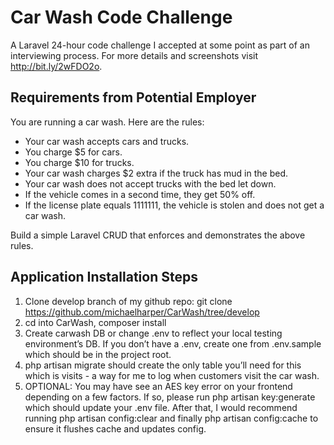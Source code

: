 # Car Wash Code Challenge

A Laravel 24-hour code challenge I accepted at some point as part of an interviewing process. For more details and screenshots visit http://bit.ly/2wFDO2o.

## Requirements from Potential Employer

You are running a car wash. Here are the rules:

- Your car wash accepts cars and trucks.
- You charge $5 for cars.
- You charge $10 for trucks.
- Your car wash charges $2 extra if the truck has mud in the bed.
- Your car wash does not accept trucks with the bed let down.
- If the vehicle comes in a second time, they get 50% off.
- If the license plate equals 1111111, the vehicle is stolen and does not get a car wash.

Build a simple Laravel CRUD that enforces and demonstrates the above rules.

## Application Installation Steps

1. Clone develop branch of my github repo: git clone https://github.com/michaelharper/CarWash/tree/develop
2. cd into CarWash, composer install
3. Create carwash DB or change .env to reflect your local testing environment’s DB. If you don’t have a .env, create one from .env.sample which should be in the project root.
4. php artisan migrate should create the only table you’ll need for this which is visits - a way for me to log when customers visit the car wash.
5. OPTIONAL: You may have see an AES key error on your frontend depending on a few factors. If so, please run php artisan key:generate which should update your .env file. After that, I would recommend running php artisan config:clear and finally php artisan config:cache to ensure it flushes cache and updates config.